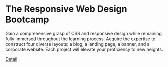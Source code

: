 # The Responsive Web Design Bootcamp

Gain a comprehensive grasp of CSS and responsive design while remaining fully immersed throughout the learning process. Acquire the expertise to construct four diverse layouts: a blog, a landing page, a banner, and a corporate website. Each project will elevate your proficiency to new heights. 

[Detail](https://eduitfree.com/courses/the-responsive-web-design-bootcamp)